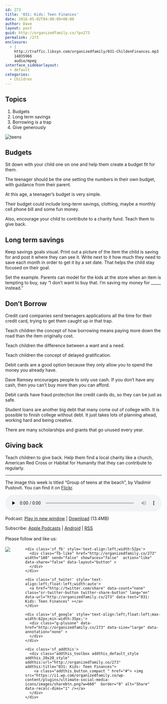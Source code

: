 ```yaml
---
id: 273
title: '031: Kids: Teen Finances'
date: 2016-05-02T04:00:09+00:00
author: Dave
layout: post
guid: http://organizedfamily.co/?p=273
permalink: /273
enclosure:
  - |
    http://traffic.libsyn.com/organizedfamily/031-ChildenFinances.mp3
    14035966
    audio/mpeg
interface_sidebarlayout:
  - default
categories:
  - Children
---
```

## Topics

  1. Budgets
  2. Long term savings
  3. Borrowing is a trap
  4. Give generously

<img src="https://i0.wp.com/organizedfamily.co/wp-content/uploads/2016/05/teenagers.jpg?w=660" alt="teens" data-recalc-dims="1" /> 

## Budgets

Sit down with your child one on one and help them create a budget fit for them.

The teenager should be the one setting the numbers in their own budget, with guidance from their parent.

At this age, a teenager&#8217;s budget is very simple.

Their budget could include long-term savings, clothing, maybe a monthly cell phone bill and some fun money.

Also, encourage your child to contribute to a charity fund. Teach them to give back.

## Long term savings

Keep savings goals visual. Print out a picture of the item the child is saving for and post it where they can see it. Write next to it how much they need to save each month in order to get it by a set date. That helps the child stay focused on their goal.

Set the example. Parents can model for the kids at the store when an item is tempting to buy, say &#8220;I don&#8217;t want to buy that. I&#8217;m saving my money for \_____ instead.&#8221;

## Don&#8217;t Borrow

Credit card companies send teenagers applications all the time for their credit card, trying to get them caught up in that trap.

Teach children the concept of how borrowing means paying more down the road than the item originally cost.

Teach children the difference between a want and a need.

Teach children the concept of delayed gratification.

Debit cards are a good option because they only allow you to spend the money you already have.

Dave Ramsey encourages people to only use cash. If you don&#8217;t have any cash, then you can&#8217;t buy more than you can afford.

Debit cards have fraud protection like credit cards do, so they can be just as safe.

Student loans are another big debt that many come out of college with. It is possible to finish college without debt. It just takes lots of planning ahead, working hard and being creative.

There are many scholarships and grants that go unused every year.

## Giving back

Teach children to give back. Help them find a local charity like a church, American Red Cross or Habitat for Humanity that they can contribute to regularly.

* * *

The image this week is titled &#8220;Group of teens at the beach&#8221;, by Vladimir Pustovit. You can find it on [Flickr](https://www.flickr.com/photos/pustovit/14689258425).

<div class="powerpress_player" id="powerpress_player_5353">
  <audio class="wp-audio-shortcode" id="audio-273-33" preload="none" style="width: 100%;" controls="controls"><source type="audio/mpeg" src="http://traffic.libsyn.com/organizedfamily/031-ChildenFinances.mp3?_=33" /><a href="http://traffic.libsyn.com/organizedfamily/031-ChildenFinances.mp3">http://traffic.libsyn.com/organizedfamily/031-ChildenFinances.mp3</a></audio>
</div>

<p class="powerpress_links powerpress_links_mp3">
  Podcast: <a href="http://traffic.libsyn.com/organizedfamily/031-ChildenFinances.mp3" class="powerpress_link_pinw" target="_blank" title="Play in new window" onclick="return powerpress_pinw('http://organizedfamily.co/?powerpress_pinw=273-podcast');" rel="nofollow">Play in new window</a> | <a href="http://traffic.libsyn.com/organizedfamily/031-ChildenFinances.mp3" class="powerpress_link_d" title="Download" rel="nofollow" download="031-ChildenFinances.mp3">Download</a> (13.4MB)
</p>

<p class="powerpress_links powerpress_subscribe_links">
  Subscribe: <a href="https://itunes.apple.com/us/podcast/organized-family/id1047979605?mt=2&ls=1#episodeGuid=http%3A%2F%2Forganizedfamily.co%2F%3Fp%3D273" class="powerpress_link_subscribe powerpress_link_subscribe_itunes" title="Subscribe on Apple Podcasts" rel="nofollow">Apple Podcasts</a> | <a href="http://subscribeonandroid.com/organizedfamily.co/feed/podcast" class="powerpress_link_subscribe powerpress_link_subscribe_android" title="Subscribe on Android" rel="nofollow">Android</a> | <a href="http://organizedfamily.co/feed/podcast" class="powerpress_link_subscribe powerpress_link_subscribe_rss" title="Subscribe via RSS" rel="nofollow">RSS</a>
</p>

<div class='sfsi_Sicons' style='width: 100%; display: inline-block; vertical-align: middle; text-align:left'>
  <div style='margin:0px 8px 0px 0px; line-height: 24px'>
    <span>Please follow and like us:</span>
  </div>
  
  <div class='sfsi_socialwpr'>
    <div class='sf_subscrbe' style='text-align:left;float:left;width:64px'>
      <a href="http://www.specificfeeds.com/widget/emailsubscribe/MTc5ODgx/OA==/" target="_blank"><img src="https://i2.wp.com/organizedfamily.co/wp-content/plugins/ultimate-social-media-icons/images/follow_subscribe.png?w=660" data-recalc-dims="1" /></a>
    </div>
    
    <div class='sf_fb' style='text-align:left;width:52px'>
      <div class="fb-like" href="http://organizedfamily.co/273" width="180" send="false" showfaces="false"  action="like" data-share="false" data-layout="button" >
      </div>
    </div>
    
    <div class='sf_twiter' style='text-align:left;float:left;width:auto'>
      <a href="http://twitter.com/share" data-count="none" class="sr-twitter-button twitter-share-button" lang="en" data-url="http://organizedfamily.co/273" data-text="031: Kids: Teen Finances" ></a>
    </div>
    
    <div class='sf_google' style='text-align:left;float:left;max-width:62px;min-width:35px;'>
      <div class="g-plusone" data-href="http://organizedfamily.co/273" data-size="large" data-annotation="none" >
      </div>
    </div>
    
    <div class='sf_addthis'>
      <div class="addthis_toolbox addthis_default_style addthis_20x20_style" addthis:url="http://organizedfamily.co/273" addthis:title="031: Kids: Teen Finances">
        <a class="addthis_button_compact " href="#"> <img src="https://i1.wp.com/organizedfamily.co/wp-content/plugins/ultimate-social-media-icons/images/sharebtn.png?w=660"  border="0" alt="Share" data-recalc-dims="1" /></a>
      </div>
    </div>
  </div>
</div>